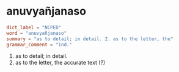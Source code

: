 # anuvyañjanaso

``` toml
dict_label = "NCPED"
word = "anuvyañjanaso"
summary = "as to detail; in detail. 2. as to the letter, the"
grammar_comment = "ind."
```

1. as to detail; in detail.
2. as to the letter, the accurate text (?)

